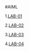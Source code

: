 #AIML

1.[LAB-01](https://github.com/Vishwavardhanidumpeti/AIML-lab/blob/main/Aiml_Lab_01.ipynb)

2.[LAB-02](https://github.com/Vishwavardhanidumpeti/AIML-lab/blob/main/Aiml_Lab_02.ipynb)

3.[LAB-03](https://github.com/Vishwavardhanidumpeti/AIML-lab/blob/main/Aiml_Lab_03.ipynb)

4.[LAB-04](https://github.com/Vishwavardhanidumpeti/AIML-lab/blob/main/Aiml_Lab_04.ipynb)

